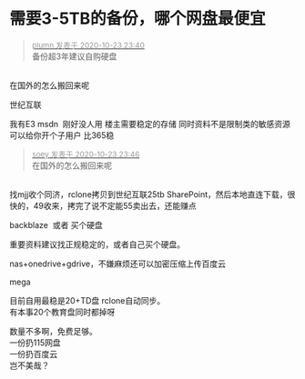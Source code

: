 # 需要3-5TB的备份，哪个网盘最便宜


<div class="quote"><blockquote><font size="2"><a href="https://www.hostloc.com/forum.php?mod=redirect&amp;goto=findpost&amp;pid=9343885&amp;ptid=757813" target="_blank"><font color="#999999">plumn 发表于 2020-10-23 23:40</font></a></font><br />
备份超3年建议自购硬盘</blockquote></div><br />
在国外的怎么搬回来呢

世纪互联

我有E3 msdn&nbsp;&nbsp;刚好没人用 楼主需要稳定的存储 同时资料不是限制类的敏感资源可以给你开个子用户 比365稳

<div class="quote"><blockquote><font size="2"><a href="https://www.hostloc.com/forum.php?mod=redirect&amp;goto=findpost&amp;pid=9343903&amp;ptid=757813" target="_blank"><font color="#999999">soey 发表于 2020-10-23 23:46</font></a></font><br />
在国外的怎么搬回来呢</blockquote></div><br />
找mjj收个同济，rclone拷贝到世纪互联25tb SharePoint，然后本地直连下载，很快的，49收来，拷完了说不定能55卖出去，还能赚点<img id="aimg_Foaxt" onclick="zoom(this, this.src, 0, 0, 0)" class="zoom" src="https://cdn.jsdelivr.net/gh/hishis/forum-master/public/images/patch.gif" onmouseover="img_onmouseoverfunc(this)" onload="thumbImg(this)" border="0" alt="" />

backblaze&nbsp;&nbsp;或者 买个硬盘<img id="aimg_Zw83f" onclick="zoom(this, this.src, 0, 0, 0)" class="zoom" src="https://cdn.jsdelivr.net/gh/hishis/forum-master/public/images/patch.gif" onmouseover="img_onmouseoverfunc(this)" onload="thumbImg(this)" border="0" alt="" />

重要资料建议找正规稳定的，或者自己买个硬盘。

nas+onedrive+gdrive，不嫌麻烦还可以加密压缩上传百度云

mega

目前自用最稳是20+TD盘 rclone自动同步。<br />
有本事20个教育盘同时都掉呀

数量不多啊，免费足够。<br />
一份扔115网盘<br />
一份扔百度云<br />
岂不美哉？
